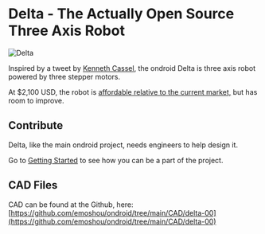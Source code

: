 # Delta - The Actually Open Source Three Axis Robot
![Delta](/delta/delta00render1.png)

Inspired by a tweet by [Kenneth Cassel](https://x.com/KennethCassel/status/1811797731351974067), the ondroid Delta is three axis robot powered by three stepper motors.

At $2,100 USD, the robot is [affordable relative to the current market,](https://www.igus.com/product/20437?artNr=DLE-DR-0050) but has room to improve. 

## Contribute
Delta, like the main ondroid project, needs engineers to help design it.

Go to [Getting Started](../gettingStarted/index.md) to see how you can be a part of the project.



## CAD Files
CAD can be found at the Github, here: [https://github.com/emoshou/ondroid/tree/main/CAD/delta-00](https://github.com/emoshou/ondroid/tree/main/CAD/delta-00)
